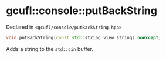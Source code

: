 # gcufl::console::putBackString
Declared in `<gcufl/console/putBackString.hpp>`
```cpp
void putBackString(const std::string_view string) noexcept;
```
Adds a string to the `std::cin` buffer.
